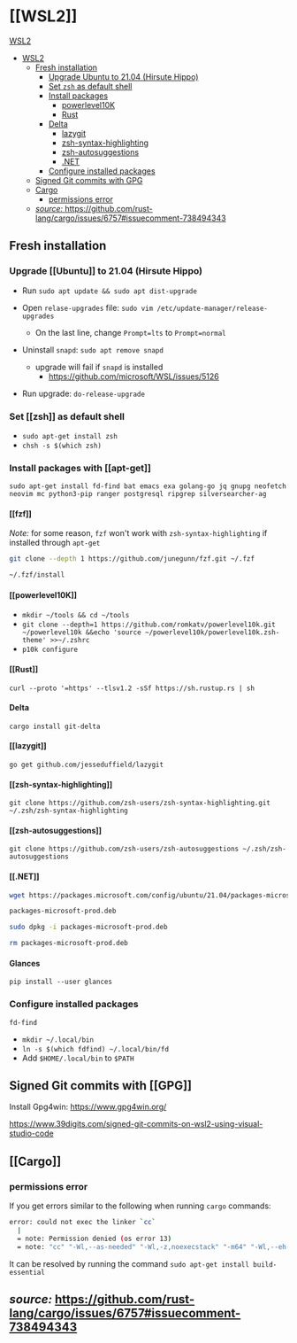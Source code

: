 # [[WSL2]]

[WSL2](#wsl2)

- [WSL2](#wsl2)
  - [Fresh installation](#fresh-installation)
    - [Upgrade Ubuntu to 21.04 (Hirsute Hippo)](#upgrade-ubuntu-to-2104-hirsute-hippo)
    - [Set `zsh` as default shell](#set-zsh-as-default-shell)
    - [Install packages](#install-packages)
      - [powerlevel10K](#powerlevel10k)
      - [Rust](#rust)
    - [Delta](#delta)
      - [lazygit](#lazygit)
      - [zsh-syntax-highlighting](#zsh-syntax-highlighting)
      - [zsh-autosuggestions](#zsh-autosuggestions)
      - [.NET](#net)
    - [Configure installed packages](#configure-installed-packages)
  - [Signed Git commits with GPG](#signed-git-commits-with-gpg)
  - [Cargo](#cargo)
    - [permissions error](#permissions-error)
  - [_source:_ <https://github.com/rust-lang/cargo/issues/6757#issuecomment-738494343>](#source-httpsgithubcomrust-langcargoissues6757issuecomment-738494343)

## Fresh installation

### Upgrade [[Ubuntu]] to 21.04 (Hirsute Hippo)

- Run `sudo apt update && sudo apt dist-upgrade`

- Open `relase-upgrades` file: `sudo vim /etc/update-manager/release-upgrades`
  - On the last line, change `Prompt=lts` to `Prompt=normal`
- Uninstall `snapd`: `sudo apt remove snapd`

  - upgrade will fail if `snapd` is installed
    - <https://github.com/microsoft/WSL/issues/5126>

- Run upgrade: `do-release-upgrade`

### Set [[zsh]] as default shell

- `sudo apt-get install zsh`
- `chsh -s $(which zsh)`

### Install packages with [[apt-get]]

`sudo apt-get install fd-find bat emacs exa golang-go jq gnupg neofetch neovim mc python3-pip ranger postgresql ripgrep silversearcher-ag`

#### [[fzf]]

_Note:_ for some reason, `fzf` won't work with `zsh-syntax-highlighting` if installed through `apt-get`

```bash
git clone --depth 1 https://github.com/junegunn/fzf.git ~/.fzf

~/.fzf/install
```

#### [[powerlevel10K]]

- `mkdir ~/tools && cd ~/tools`
- `git clone --depth=1 https://github.com/romkatv/powerlevel10k.git ~/powerlevel10k &&echo 'source ~/powerlevel10k/powerlevel10k.zsh-theme' >>~/.zshrc`
- `p10k configure`

#### [[Rust]]

`curl --proto '=https' --tlsv1.2 -sSf https://sh.rustup.rs | sh`

#### Delta

`cargo install git-delta`

#### [[lazygit]]

`go get github.com/jesseduffield/lazygit`

#### [[zsh-syntax-highlighting]]

`git clone https://github.com/zsh-users/zsh-syntax-highlighting.git ~/.zsh/zsh-syntax-highlighting`

#### [[zsh-autosuggestions]]

`git clone https://github.com/zsh-users/zsh-autosuggestions ~/.zsh/zsh-autosuggestions`

#### [[.NET]]

```bash
wget https://packages.microsoft.com/config/ubuntu/21.04/packages-microsoft-prod.deb -O

packages-microsoft-prod.deb

sudo dpkg -i packages-microsoft-prod.deb

rm packages-microsoft-prod.deb
```

#### Glances

`pip install --user glances`

### Configure installed packages

`fd-find`

- `mkdir ~/.local/bin`
- `ln -s $(which fdfind) ~/.local/bin/fd`
- Add `$HOME/.local/bin` to `$PATH`

## Signed Git commits with [[GPG]]

Install Gpg4win: <https://www.gpg4win.org/>

<https://www.39digits.com/signed-git-commits-on-wsl2-using-visual-studio-code>

## [[Cargo]]

### permissions error

If you get errors similar to the following when running `cargo` commands:

```bash
error: could not exec the linker `cc`
  |
  = note: Permission denied (os error 13)
  = note: "cc" "-Wl,--as-needed" "-Wl,-z,noexecstack" "-m64" "-Wl,--eh-frame-hdr" "-L" "/home/bagel/.rustup/toolchains/stable-x86_64-unknown-linux-gnu/lib/rustlib/x86_64-unknown-linux-gnu/lib"
```

It can be resolved by running the command `sudo apt-get install build-essential`

## _source:_ <https://github.com/rust-lang/cargo/issues/6757#issuecomment-738494343>
